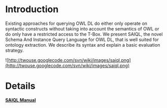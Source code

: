 # Introduction #

Existing approaches for querying OWL DL do either only operate on
syntactic constructs without taking into account the semantics of OWL or do
only have a restricted access to the T-Box. We present SAIQL, the novel Schema
And Instance Query Language for OWL DL, that is well suited for ontology
extraction. We describe its syntax and explain a basic evaluation strategy.

![http://twouse.googlecode.com/svn/wiki/images/saiql.png](http://twouse.googlecode.com/svn/wiki/images/saiql.png)

# Details #

**[SAIQL Manual](http://www.uni-koblenz-landau.de/koblenz/fb4/institute/IFI/AGStaab/Research/systeme/SAIQL/Manual.pdf)**

